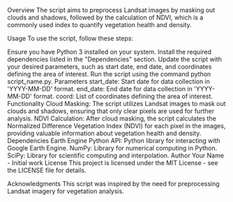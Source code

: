 Overview
The script aims to preprocess Landsat images by masking out clouds and shadows, followed by the calculation of NDVI, which is a commonly used index to quantify vegetation health and density.

Usage
To use the script, follow these steps:

Ensure you have Python 3 installed on your system.
Install the required dependencies listed in the "Dependencies" section.
Update the script with your desired parameters, such as start date, end date, and coordinates defining the area of interest.
Run the script using the command python script_name.py.
Parameters
start_date: Start date for data collection in 'YYYY-MM-DD' format.
end_date: End date for data collection in 'YYYY-MM-DD' format.
coord: List of coordinates defining the area of interest.
Functionality
Cloud Masking: The script utilizes Landsat images to mask out clouds and shadows, ensuring that only clear pixels are used for further analysis.
NDVI Calculation: After cloud masking, the script calculates the Normalized Difference Vegetation Index (NDVI) for each pixel in the images, providing valuable information about vegetation health and density.
Dependencies
Earth Engine Python API: Python library for interacting with Google Earth Engine.
NumPy: Library for numerical computing in Python.
SciPy: Library for scientific computing and interpolation.
Author
Your Name - Initial work
License
This project is licensed under the MIT License - see the LICENSE file for details.

Acknowledgments
This script was inspired by the need for preprocessing Landsat imagery for vegetation analysis.
